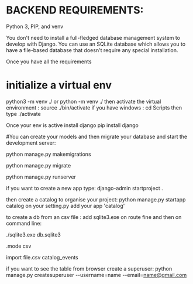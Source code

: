 # BACKEND REQUIREMENTS:
 Python 3, PIP, and venv
 
 You don't need to install a full-fledged database management system to develop with Django.
 You can use an SQLite database which allows you to have a file-based database that doesn't require any special installation.
 
Once you have all the requirements 

# initialize a virtual env
python3 -m venv ./ or python -m venv ./
then activate the virtual environment : source ./bin/activate
if you have windows : cd Scripts then type ./activate

Once your env is active install django
pip install django

#You can create your models and then migrate your database and start the development server:

python manage.py makemigrations

python manage.py migrate

python manage.py runserver


if you want to create a new app type:
django-admin startproject <new-app> .

then create a catalog to organise your project:
python manage.py startapp catalog
on your setting.py add your app 'catalog'

to create a db from an csv file :
 add sqlite3.exe on route fine and then on command line:
 
 ./sqlite3.exe db.sqlite3
 
 .mode csv
 
 import file.csv catalog_events
 
 if you want to see the table from browser create a superuser:
 python manage.py createsuperuser --username=name --email=name@gmail.com
 
